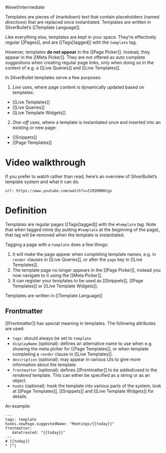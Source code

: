 #level/intermediate

Templates are pieces of (markdown) text that contain placeholders (named _directives_) that are replaced once instantiated. Templates are written in SilverBullet’s [[Template Language]].

Like everything else, templates are kept in your space. They’re effectively regular [[Pages]], and are [[Tags|tagged]] with the `template` tag.

However, templates **do not appear** in the [[Page Picker]]. Instead, they appear in the [[Meta Picker]]. They are not offered as auto complete suggestions when creating regular page links, only when doing so in the context of e.g. a [[Live Queries]] and [[Live Templates]].

In SilverBullet templates serve a few purposes:

1. _Live_ uses, where page content is dynamically updated based on templates:
  * [[Live Templates]]
  * [[Live Queries]]
  * [[Live Template Widgets]]
2. _One-off_ uses, where a template is instantiated once and inserted into an existing or new page:
  * [[Snippets]]
  * [[Page Templates]]

# Video walkthrough
If you prefer to watch rather than read, here’s an overview of SilverBullet’s template system and what it can do.

```embed
url: https://www.youtube.com/watch?v=ZiM1RM0DCgo
```


# Definition
Templates are regular pages [[Tags|tagged]] with the `#template` tag. Note that when tagged inline (by putting `#template` at the beginning of the page), that tag will be removed when the template is instantiated.

Tagging a page with a `template` does a few things:

1. It will make the page appear when completing template names, e.g. in `render` clauses in [[Live Queries]], or after the `page` key in  [[Live Templates]].
2. The template page no longer appears in the [[Page Picker]], instead you now navigate to it using the [[Meta Picker]].
3. It can register your templates to be used as [[Snippets]], [[Page Templates]] or [[Live Template Widgets]].

Templates are written in [[Template Language]]

## Frontmatter
[[Frontmatter]] has special meaning in templates. The following attributes are used:

* `tags`: should always be set to `template`
* `displayName` (optional): defines an alternative name to use when e.g. showing the meta picker for [[Page Templates]], or when template completing a `render` clause in [[Live Templates]].
* `description` (optional): may appear in various UIs to give more information about the template.
* `frontmatter` (optional): defines [[Frontmatter]] to be added/used in the _rendered_ template. This can either be specified as a string or as an object.
* `hooks` (optional): hook the template into various parts of the system, look at [[Page Templates]], [[Snippets]] and [[Live Template Widgets]] for details.

An example:

    ---
    tags: template
    hooks.newPage.suggestedName: "Meetings/{{today}}"
    frontmatter:
       dateCreated: "{{today}}"
    ---
    # {{today}}
    * |^|

